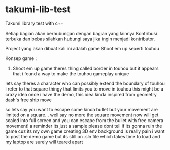 # takumi-lib-test
Takumi library test with c++

Setiap bagian akan berhubungan dengan bagian yang lainnya
Kontribusi terbuka dan bebas silahkan hubungi saya jika ingin menjadi kontributor.

Project yang akan dibuat kali ini adalah game Shoot em up seperti touhou

Konsep game :
1. Shoot em up game
theres thing called border in touhou but it appears that i found a way to make the touhou gameplay unique

lets say theres a character who can possibly extend the boundary of touhou i refer to that square thingy that limits you to move in touhou this might be a crazy idea once i have the demo, this idea kinda inspired from geometry dash's free ship move

so lets say you want to escape some kinda bullet but your movement are limited on a square... well say no more the square movement now will get scaled into full screen and you can escape from the bullet with free camera movement!
a reminder its just a sample please dont tell if its gonna ruin the game cuz its my own game
creating 3D env background is really pain
i want to post the demo game but its still on .sln file which takes time to load and my laptop are surely will teared apart

